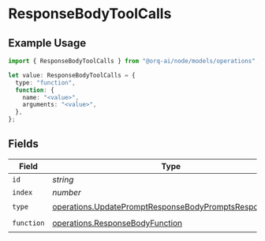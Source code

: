 # ResponseBodyToolCalls

## Example Usage

```typescript
import { ResponseBodyToolCalls } from "@orq-ai/node/models/operations";

let value: ResponseBodyToolCalls = {
  type: "function",
  function: {
    name: "<value>",
    arguments: "<value>",
  },
};
```

## Fields

| Field                                                                                                                            | Type                                                                                                                             | Required                                                                                                                         | Description                                                                                                                      |
| -------------------------------------------------------------------------------------------------------------------------------- | -------------------------------------------------------------------------------------------------------------------------------- | -------------------------------------------------------------------------------------------------------------------------------- | -------------------------------------------------------------------------------------------------------------------------------- |
| `id`                                                                                                                             | *string*                                                                                                                         | :heavy_minus_sign:                                                                                                               | N/A                                                                                                                              |
| `index`                                                                                                                          | *number*                                                                                                                         | :heavy_minus_sign:                                                                                                               | N/A                                                                                                                              |
| `type`                                                                                                                           | [operations.UpdatePromptResponseBodyPromptsResponseType](../../models/operations/updatepromptresponsebodypromptsresponsetype.md) | :heavy_check_mark:                                                                                                               | N/A                                                                                                                              |
| `function`                                                                                                                       | [operations.ResponseBodyFunction](../../models/operations/responsebodyfunction.md)                                               | :heavy_check_mark:                                                                                                               | N/A                                                                                                                              |